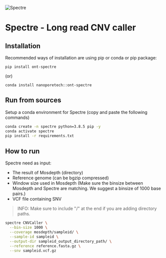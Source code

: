 
![Spectre](./logo.png)
# Spectre - Long read CNV caller

## Installation
Recommended ways of installation are using pip or conda or pip package:
```
pip install ont-spectre
```
(or)
```
conda install nanoporetech::ont-spectre
```

## Run from sources

Setup a conda environment for Spectre (copy and paste the following commands)

```bash
conda create -n spectre python=3.8.5 pip -y
conda activate spectre
pip install -r requirements.txt
```

## How to run
Spectre need as input:
- The result of Mosdepth (directory)
- Reference genome (can be bgzip compressed)
- Window size used in Mosdepth (Make sure the binsize between Mosdepth and Spectre are matching. We suggest a binsize of 1000 base pairs.)
- VCF file containing SNV

>INFO: Make sure to include "/" at the end if you are adding directory paths.


```bash
spectre CNVCaller \
  --bin-size 1000 \
  --coverage mosdepth/sampleid/ \
  --sample-id sampleid \
  --output-dir sampleid_output_directory_path/ \
  --reference reference.fasta.gz \
  --snv sampleid.vcf.gz
```